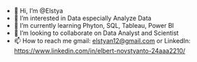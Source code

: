- 👋 Hi, I’m @Elstya
- 👀 I’m interested in Data especially Analyze Data
- 🌱 I’m currently learning Phyton, SQL, Tableau, Power BI
- 💞️ I’m looking to collaborate on Data Analyst and Scientist
- 📫 How to reach me gmail: elstyan12@gmail.com or LinkedIn: https://www.linkedin.com/in/elbert-novstyanto-24aaa2210/

<!---
Elstya/Elstya is a ✨ special ✨ repository because its `README.md` (this file) appears on your GitHub profile.
You can click the Preview link to take a look at your changes.
--->
